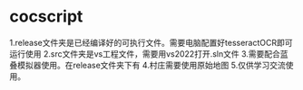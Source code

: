 # cocscript
1.release文件夹是已经编译好的可执行文件。需要电脑配置好tesseractOCR即可运行使用
2.src文件夹是vs工程文件，需要用vs2022打开.sln文件
3.需要配合蓝叠模拟器使用。在release文件夹下有
4.村庄需要使用原始地图
5.仅供学习交流使用。
